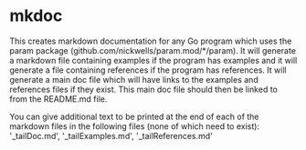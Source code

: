 <!-- Created by mkdoc DO NOT EDIT. -->

# mkdoc

This creates markdown documentation for any Go program which uses the param
package \(github\.com/nickwells/param\.mod/\*/param\)\. It will generate a
markdown file containing examples if the program has examples and it will
generate a file containing references if the program has references\. It will
generate a main doc file which will have links to the examples and references
files if they exist\. This main doc file should then be linked to from the
README\.md file\.

You can give additional text to be printed at the end of each of the markdown
files in the following files \(none of which need to exist\):
&apos;\_tailDoc\.md&apos;, &apos;\_tailExamples\.md&apos;,
&apos;\_tailReferences\.md&apos;



